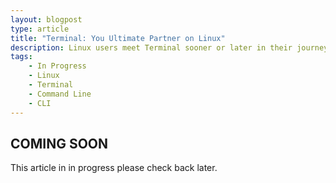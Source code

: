 ```yaml
---
layout: blogpost
type: article
title: "Terminal: You Ultimate Partner on Linux"
description: Linux users meet Terminal sooner or later in their journey of using Linux. Terminal is a necessary evil for Linux users.
tags:
    - In Progress
    - Linux
    - Terminal
    - Command Line
    - CLI
---
```


## COMING SOON

This article in in progress please check back later.
